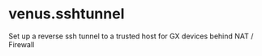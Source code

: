 # venus.sshtunnel
Set up a reverse ssh tunnel to a trusted host for GX devices behind NAT / Firewall
